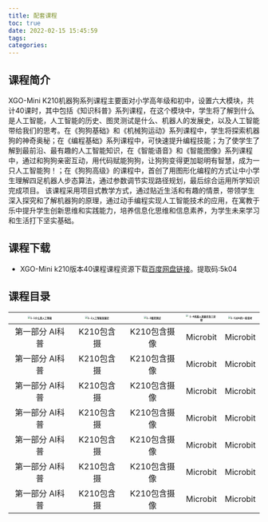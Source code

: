 ```yaml
---
title: 配套课程
toc: true
date: 2022-02-15 15:45:59
tags:
categories: 
---
```

## 课程简介

XGO-Mini K210机器狗系列课程主要面对小学高年级和初中，设置六大模块，共计40课时，其中包括《知识科普》系列课程，在这个模块中，学生将了解到什么是人工智能，人工智能的历史、图灵测试是什么、机器人的发展史，以及人工智能带给我们的思考。在《狗狗基础》和《机械狗运动》系列课程中，学生将探索机器狗的神奇奥秘；在《编程基础》系列课程中，可快速提升编程技能；为了使学生了解到最前沿、最有趣的人工智能知识，在《智能语音》和《智能图像》系列课程中，通过和狗狗亲密互动，用代码赋能狗狗，让狗狗变得更加聪明有智慧，成为一只人工智能狗！；在《狗狗高级》的课程中，首创了用图形化编程的方式让中小学生理解四足机器人步态算法，通过参数调节实现路径规划，最后综合运用所学知识完成项目。
该课程采用项目式教学方式，通过贴近生活和有趣的情景，带领学生深入探究和了解机器狗的原理，通过动手编程实现人工智能技术的应用，在寓教于乐中提升学生创新思维和实践能力，培养信息化思维和信息素养，为学生未来学习和生活打下坚实基础。

## 课程下载

- XGO-Mini k210版本40课程课程资源下载[百度网盘链接](https://pan.baidu.com/s/1JSlI4ymEP7Cy6dQLNfmDeQ "XGO-Mini课程下载")。提取码:5k04

## 课程目录

| [<img src="./11.png" alt="1-1什么是人工智能"  style="zoom:30%;" />](https://www.xgorobot.com/)   | <img src="./12.png" alt="1-2人工智能发展史" style="zoom:30%;" />    | <img src="./13.png" alt="1-3图灵测试" style="zoom:30%;" />     |    <img src="./14.png" alt="1-4机器人发展史及三定律" style="zoom:30%;" />  | <img src="./11.png" alt="1-5对AI的一些思考" style="zoom:30%;" />  |
|   :----:    |    :----:     |      :---:      |        :---:        |     :---:        |     
| 第一部分 AI科普   | K210包含摄    | K210包含摄像     |    Microbit  |Microbit  |
| 第一部分 AI科普   | K210包含摄    | K210包含摄像     |    Microbit  |Microbit  |
| 第一部分 AI科普   | K210包含摄    | K210包含摄像     |    Microbit  |Microbit  |
| 第一部分 AI科普   | K210包含摄    | K210包含摄像     |    Microbit  |Microbit  |
| 第一部分 AI科普   | K210包含摄    | K210包含摄像     |    Microbit  |Microbit  |
| 第一部分 AI科普   | K210包含摄    | K210包含摄像     |    Microbit  |Microbit  |
| 第一部分 AI科普   | K210包含摄    | K210包含摄像     |    Microbit  |Microbit  |
